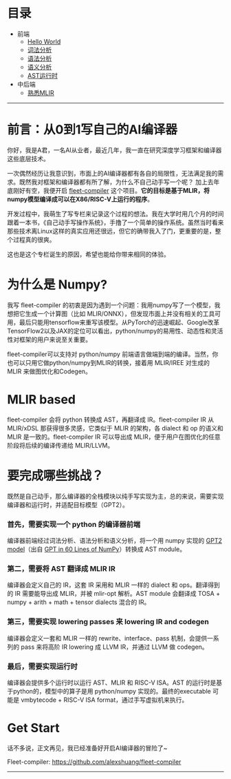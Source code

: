# 目录
- 前端
  - [Hello World](https://github.com/alexshuang/write-your-own-ai-compiler/blob/main/01_HelloWorld.md)
  - [词法分析](https://github.com/alexshuang/write-your-own-ai-compiler/blob/main/02_%E8%AF%8D%E6%B3%95%E5%88%86%E6%9E%90.md)
  - [语法分析](https://github.com/alexshuang/write-your-own-ai-compiler/blob/main/03_%E8%AF%AD%E6%B3%95%E5%88%86%E6%9E%90.md)
  - [语义分析](https://github.com/alexshuang/write-your-own-ai-compiler/blob/main/04_%E8%AF%AD%E4%B9%89%E5%88%86%E6%9E%90.md)
  - [AST运行时](https://github.com/alexshuang/write-your-own-ai-compiler/blob/main/05_AST%E8%BF%90%E8%A1%8C%E6%97%B6.md)
- 中后端
  - [熟悉MLIR](https://github.com/alexshuang/write-your-own-ai-compiler/blob/main/06_%E7%86%9F%E6%82%89MLIR.md)

---

# 前言：从0到1写自己的AI编译器
你好，我是A君，一名AI从业者，最近几年，我一直在研究深度学习框架和编译器这些底层技术。

一次偶然经历让我意识到，市面上的AI编译器都有各自的局限性，无法满足我的需求。既然我对框架和编译器都有所了解，为什么不自己动手写一个呢？ 加上去年底刚好有空，我便开启 [fleet-compiler](https://github.com/alexshuang/fleet-compiler) 这个项目。**它的目标是基于MLIR，将numpy模型编译成可以在X86/RISC-V上运行的程序**。

开发过程中，我萌生了写专栏来记录这个过程的想法。我在大学时用几个月的时间跟着一本书，《自己动手写操作系统》，手撸了一个简单的操作系统。虽然当时看来那些技术离Linux这样的真实应用还很远，但它的确带我入了门，更重要的是，整个过程真的很爽。

这也是这个专栏诞生的原因，希望也能给你带来相同的体验。

# 为什么是 Numpy?

我写 fleet-compiler 的初衷是因为遇到一个问题：我用numpy写了一个模型，我想把它生成一个计算图（比如 MLIR/ONNX），但发现市面上并没有相关的工具可用，最后只能用tensorflow来重写该模型。从PyTorch的迅速崛起、Google改革TensorFlow2以及JAX的定位可以看出，python/numpy的易用性、动态性和灵活性对框架的用户来说至关重要。

fleet-compiler可以支持对 python/numpy 前端语言做端到端的编译。当然，你也可以只用它做python/numpy到MLIR的转换，接着用 MLIR/IREE 对生成的MLIR 来做图优化和Codegen。

# MLIR based

fleet-compiler 会将 python 转换成 AST，再翻译成 IR。fleet-compiler IR 从 MLIR/xDSL 那获得很多灵感，它类似于 MLIR 的架构，各 dialect 和 op 的语义和 MLIR 是一致的。fleet-compiler IR 可以导出成 MLIR，便于用户在图优化的任意阶段将后续的编译传递给 MLIR/LLVM。

# 要完成哪些挑战？

既然是自己动手，那么编译器的全栈模块以纯手写实现为主，总的来说，需要实现编译器和运行时，并适配目标模型（GPT2）。

### 首先，需要实现一个 python 的编译器前端

编译器前端经过词法分析、语法分析和语义分析，将一个用 numpy 实现的 [GPT2 model](https://github.com/alexshuang/fleet-compiler/blob/main/examples/gpt2.py)（出自 [GPT in 60 Lines of NumPy](https://github.com/jaymody/picoGPT/blob/29e78cc52b58ed2c1c483ffea2eb46ff6bdec785/gpt2_pico.py#L3-L58)）转换成 AST module。

### 第二，需要将 AST 翻译成 MLIR IR

编译器会定义自己的 IR，这套 IR 采用和 MLIR 一样的 dialect 和 ops。翻译得到的 IR 需要能导出成 MLIR，并被 mlir-opt 解析。AST module 会翻译成 TOSA + numpy + arith + math + tensor dialects 混合的 IR。

### 第三，需要实现 lowering passes 来 lowering IR and codegen

编译器会定义一套和 MLIR 一样的 rewrite、interface、pass 机制，会提供一系列的 pass 来将高阶 IR lowering 成 LLVM IR，并通过 LLVM 做 codegen。

### 最后，需要实现运行时

编译器会提供多个运行时以运行 AST、MLIR 和 RISC-V ISA。AST 的运行时是基于python的，模型中的算子是用 python/numpy 实现的。最终的executable 可能是 vmbytecode + RISC-V ISA format，通过手写虚拟机来执行。

# Get Start

话不多说，正文再见，我已经准备好开启AI编译器的冒险了~

Fleet-compiler: https://github.com/alexshuang/fleet-compiler

---


